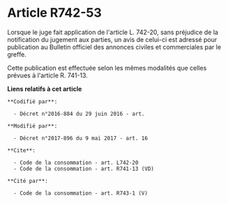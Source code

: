 # Article R742-53

Lorsque le juge fait application de l'article L. 742-20, sans préjudice de la notification du jugement aux parties, un avis
de celui-ci est adressé pour publication au Bulletin officiel des annonces civiles et commerciales par le greffe. 

Cette publication est effectuée selon les mêmes modalités que celles prévues à l'article R. 741-13.

**Liens relatifs à cet article**

	**Codifié par**:

	  - Décret n°2016-884 du 29 juin 2016 - art.

	**Modifié par**:

	  - Décret n°2017-896 du 9 mai 2017 - art. 16

	**Cite**:

	  - Code de la consommation - art. L742-20
	  - Code de la consommation - art. R741-13 (VD)

	**Cité par**:

	  - Code de la consommation - art. R743-1 (V)
